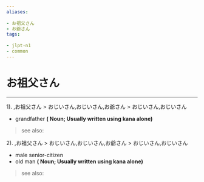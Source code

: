```yaml
---
aliases:
    
- お祖父さん
- お爺さん
tags:
    
- jlpt-n1
- common
---
```


# お祖父さん
---
1).
,お祖父さん > おじいさん,おじいさん,お爺さん > おじいさん,おじいさん

- grandfather
**( Noun; Usually written using kana alone)**
> see also: 
            
2).
,お祖父さん > おじいさん,おじいさん,お爺さん > おじいさん,おじいさん

- male senior-citizen
- old man
**( Noun; Usually written using kana alone)**
> see also: 
            